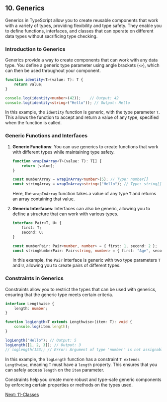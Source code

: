 ## 10. Generics

Generics in TypeScript allow you to create reusable components that work with a variety of types, providing flexibility and type safety. They enable you to define functions, interfaces, and classes that can operate on different data types without sacrificing type checking.

### Introduction to Generics

Generics provide a way to create components that can work with any data type. You define a generic type parameter using angle brackets (`<>`), which can then be used throughout your component.

```typescript
function identity<T>(value: T): T {
    return value;
}

console.log(identity<number>(42));    // Output: 42
console.log(identity<string>("Hello")); // Output: Hello
```

In this example, the `identity` function is generic, with the type parameter `T`. This allows the function to accept and return a value of any type, specified when the function is called.

### Generic Functions and Interfaces

1. **Generic Functions**: You can use generics to create functions that work with different types while maintaining type safety.

   ```typescript
   function wrapInArray<T>(value: T): T[] {
       return [value];
   }

   const numberArray = wrapInArray<number>(5); // Type: number[]
   const stringArray = wrapInArray<string>("Hello"); // Type: string[]
   ```

   Here, the `wrapInArray` function takes a value of any type `T` and returns an array containing that value.

2. **Generic Interfaces**: Interfaces can also be generic, allowing you to define a structure that can work with various types.

   ```typescript
   interface Pair<T, U> {
       first: T;
       second: U;
   }

   const numberPair: Pair<number, number> = { first: 1, second: 2 };
   const stringNumberPair: Pair<string, number> = { first: "Age", second: 30 };
   ```

   In this example, the `Pair` interface is generic with two type parameters `T` and `U`, allowing you to create pairs of different types.

### Constraints in Generics

Constraints allow you to restrict the types that can be used with generics, ensuring that the generic type meets certain criteria.

```typescript
interface Lengthwise {
    length: number;
}

function logLength<T extends Lengthwise>(item: T): void {
    console.log(item.length);
}

logLength("Hello"); // Output: 5
logLength([1, 2, 3]); // Output: 3
// logLength(123); // Error: Argument of type 'number' is not assignable to parameter of type 'Lengthwise'.
```

In this example, the `logLength` function has a constraint `T extends Lengthwise`, meaning `T` must have a `length` property. This ensures that you can safely access `length` on the `item` parameter.

Constraints help you create more robust and type-safe generic components by enforcing certain properties or methods on the types used.

[Next: 11-Classes](./11-Classes.md)